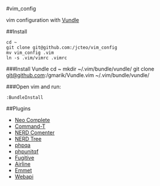 #vim_config

vim configuration with [Vundle](https://github.com/gmarik/Vundle.vim)

##Install

	cd ~
	git clone git@github.com:/jcteo/vim_config
	mv vim_config .vim
	ln -s .vim/vimrc .vimrc
	
###Install Vundle
	cd ~
	mkdir ~/.vim/bundle/vundle/
	git clone git@github.com:/gmarik/Vundle.vim ~/.vim/bundle/vundle/

###Open vim and run:

	:BundleInstall

##Plugins

*	[Neo Complete](http://github.com/Shougo/neocomplete.vim)
*	[Command-T](http://github.com/wincent/Command-T)
*	[NERD Comenter](http://github.com/scrooloose/nerdcommenter)
*	[NERD Tree](http://github.com/scrooloose/nerdtree)
*	[phpqa](http://github.com/joonty/vim-phpqa)
*	[phpunitqf](http://github.com/joonty/vim-phpunitqf)
*	[Fugitive](http://github.com/tpope/vim-fugitive)
*	[Airline](http://github.com/bling/vim-airline)
*	[Emmet](http://github.com/mattn/emmet-vim)
*	[Webapi](http://github.com/mattn/webapi-vim)
